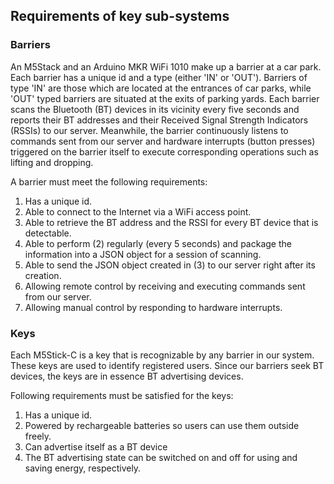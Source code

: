 ## Requirements of key sub-systems
### Barriers
An M5Stack and an Arduino MKR WiFi 1010 make up a barrier at a car park. Each barrier has a unique id and a type (either 'IN' or 'OUT'). Barriers of type 'IN' are those which are located at the entrances of car parks, while 'OUT' typed barriers are situated at the exits of parking yards.
Each barrier scans the Bluetooth (BT) devices in its vicinity every five seconds and reports their BT addresses and their Received Signal Strength Indicators (RSSIs) to our server. 
Meanwhile, the barrier continuously listens to commands sent from our server and hardware interrupts (button presses) triggered on the barrier itself to execute corresponding operations such as lifting and dropping.

A barrier must meet the following requirements:
1. Has a unique id.
2. Able to connect to the Internet via a WiFi access point.
3. Able to retrieve the BT address and the RSSI for every BT device that is detectable.
4. Able to perform (2) regularly (every 5 seconds) and package the information into a JSON object for a session of scanning.
5. Able to send the JSON object created in (3) to our server right after its creation.
6. Allowing remote control by receiving and executing commands sent from our server.
7. Allowing manual control by responding to hardware interrupts.

### Keys
Each M5Stick-C is a key that is recognizable by any barrier in our system. These keys are used to identify registered users. 
Since our barriers seek BT devices, the keys are in essence BT advertising devices.

Following requirements must be satisfied for the keys:
1. Has a unique id.
2. Powered by rechargeable batteries so users can use them outside freely.
3. Can advertise itself as a BT device
4. The BT advertising state can be switched on and off for using and saving energy, respectively.
